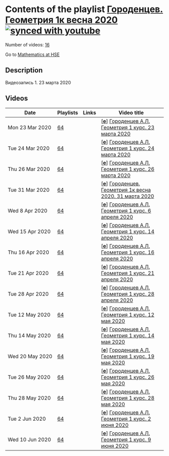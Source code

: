 # Contents of the playlist [Городенцев. Геометрия 1к весна 2020](https://www.youtube.com/playlist?list=PLq3E5oubNNoCvSEXglry3t9zLV4yiVKEi)[![synced with youtube](https://img.shields.io/github/last-commit/mathphysschool/mathphysschool.github.io/autoupdate1?label=synced%20with%20youtube)](#)

Number of videos: [16](#videos)

Go to [Mathematics at HSE](../README.md)

## Description

Видеозапись 1.  23 марта 2020

## Videos

|Date|Playlists|Links|Video title|
|---|---|---|---|
| Mon&nbsp;23&nbsp;Mar&nbsp;2020 | [64](../playlists/64 "Городенцев. Геометрия 1к весна 2020") |  | [[**e**](https://studio.youtube.com/video/LOueM2_RzN8/edit "Edit")] [Городенцев А.Л. Геометрия 1 курс. 23 марта 2020](https://www.youtube.com/watch?v=LOueM2_RzN8&list=PLq3E5oubNNoCvSEXglry3t9zLV4yiVKEi "Видеокурс. Запись 1-ая") |
| Tue&nbsp;24&nbsp;Mar&nbsp;2020 | [64](../playlists/64 "Городенцев. Геометрия 1к весна 2020") |  | [[**e**](https://studio.youtube.com/video/RNmxzCXTahw/edit "Edit")] [Городенцев А.Л. Геометрия 1 курс. 24 марта 2020](https://www.youtube.com/watch?v=RNmxzCXTahw&list=PLq3E5oubNNoCvSEXglry3t9zLV4yiVKEi "Видеозапись 2-ая") |
| Thu&nbsp;26&nbsp;Mar&nbsp;2020 | [64](../playlists/64 "Городенцев. Геометрия 1к весна 2020") |  | [[**e**](https://studio.youtube.com/video/wpT8YPbnRpE/edit "Edit")] [Городенцев А.Л. Геометрия 1 курс. 26 марта 2020](https://www.youtube.com/watch?v=wpT8YPbnRpE&list=PLq3E5oubNNoCvSEXglry3t9zLV4yiVKEi "Видеозапись 3-я") |
| Tue&nbsp;31&nbsp;Mar&nbsp;2020 | [64](../playlists/64 "Городенцев. Геометрия 1к весна 2020") |  | [[**e**](https://studio.youtube.com/video/38D-DyNrSlA/edit "Edit")] [Городенцев. Геометрия 1к весна 2020. 31 марта 2020](https://www.youtube.com/watch?v=38D-DyNrSlA&list=PLq3E5oubNNoCvSEXglry3t9zLV4yiVKEi) |
| Wed&nbsp;8&nbsp;Apr&nbsp;2020 | [64](../playlists/64 "Городенцев. Геометрия 1к весна 2020") |  | [[**e**](https://studio.youtube.com/video/aV2FWsr79KM/edit "Edit")] [Городенцев А.Л. Геометрия 1 курс. 6 апреля 2020](https://www.youtube.com/watch?v=aV2FWsr79KM&list=PLq3E5oubNNoCvSEXglry3t9zLV4yiVKEi) |
| Wed&nbsp;15&nbsp;Apr&nbsp;2020 | [64](../playlists/64 "Городенцев. Геометрия 1к весна 2020") |  | [[**e**](https://studio.youtube.com/video/2TvLr6BWoRA/edit "Edit")] [Городенцев А.Л. Геометрия 1 курс. 14 апреля 2020](https://www.youtube.com/watch?v=2TvLr6BWoRA&list=PLq3E5oubNNoCvSEXglry3t9zLV4yiVKEi) |
| Thu&nbsp;16&nbsp;Apr&nbsp;2020 | [64](../playlists/64 "Городенцев. Геометрия 1к весна 2020") |  | [[**e**](https://studio.youtube.com/video/usxHAoJ0uGI/edit "Edit")] [Городенцев А.Л. Геометрия 1 курс. 16 апреля 2020](https://www.youtube.com/watch?v=usxHAoJ0uGI&list=PLq3E5oubNNoCvSEXglry3t9zLV4yiVKEi) |
| Tue&nbsp;21&nbsp;Apr&nbsp;2020 | [64](../playlists/64 "Городенцев. Геометрия 1к весна 2020") |  | [[**e**](https://studio.youtube.com/video/MJ6pT8MJ4XM/edit "Edit")] [Городенцев А.Л. Геометрия 1 курс. 21 апреля 2020](https://www.youtube.com/watch?v=MJ6pT8MJ4XM&list=PLq3E5oubNNoCvSEXglry3t9zLV4yiVKEi) |
| Tue&nbsp;28&nbsp;Apr&nbsp;2020 | [64](../playlists/64 "Городенцев. Геометрия 1к весна 2020") |  | [[**e**](https://studio.youtube.com/video/g4NJsQPJiBM/edit "Edit")] [Городенцев А.Л. Геометрия 1 курс. 28 апреля 2020](https://www.youtube.com/watch?v=g4NJsQPJiBM&list=PLq3E5oubNNoCvSEXglry3t9zLV4yiVKEi) |
| Tue&nbsp;12&nbsp;May&nbsp;2020 | [64](../playlists/64 "Городенцев. Геометрия 1к весна 2020") |  | [[**e**](https://studio.youtube.com/video/CnRB9R-euo0/edit "Edit")] [Городенцев А.Л. Геометрия 1 курс. 12 мая 2020](https://www.youtube.com/watch?v=CnRB9R-euo0&list=PLq3E5oubNNoCvSEXglry3t9zLV4yiVKEi) |
| Thu&nbsp;14&nbsp;May&nbsp;2020 | [64](../playlists/64 "Городенцев. Геометрия 1к весна 2020") |  | [[**e**](https://studio.youtube.com/video/6CFBhysNeV0/edit "Edit")] [Городенцев А.Л. Геометрия 1 курс. 14 мая 2020](https://www.youtube.com/watch?v=6CFBhysNeV0&list=PLq3E5oubNNoCvSEXglry3t9zLV4yiVKEi) |
| Wed&nbsp;20&nbsp;May&nbsp;2020 | [64](../playlists/64 "Городенцев. Геометрия 1к весна 2020") |  | [[**e**](https://studio.youtube.com/video/dMfyiDAhIBs/edit "Edit")] [Городенцев А.Л. Геометрия 1 курс. 19 мая 2020](https://www.youtube.com/watch?v=dMfyiDAhIBs&list=PLq3E5oubNNoCvSEXglry3t9zLV4yiVKEi) |
| Tue&nbsp;26&nbsp;May&nbsp;2020 | [64](../playlists/64 "Городенцев. Геометрия 1к весна 2020") |  | [[**e**](https://studio.youtube.com/video/2WbQNTwExA8/edit "Edit")] [Городенцев А.Л. Геометрия 1 курс. 26 мая 2020](https://www.youtube.com/watch?v=2WbQNTwExA8&list=PLq3E5oubNNoCvSEXglry3t9zLV4yiVKEi) |
| Thu&nbsp;28&nbsp;May&nbsp;2020 | [64](../playlists/64 "Городенцев. Геометрия 1к весна 2020") |  | [[**e**](https://studio.youtube.com/video/Yk1zTxg3fg0/edit "Edit")] [Городенцев А.Л. Геометрия 1 курс. 28 мая 2020](https://www.youtube.com/watch?v=Yk1zTxg3fg0&list=PLq3E5oubNNoCvSEXglry3t9zLV4yiVKEi) |
| Tue&nbsp;2&nbsp;Jun&nbsp;2020 | [64](../playlists/64 "Городенцев. Геометрия 1к весна 2020") |  | [[**e**](https://studio.youtube.com/video/PLa7yPUJIPg/edit "Edit")] [Городенцев А.Л. Геометрия 1 курс. 2 июня 2020](https://www.youtube.com/watch?v=PLa7yPUJIPg&list=PLq3E5oubNNoCvSEXglry3t9zLV4yiVKEi) |
| Wed&nbsp;10&nbsp;Jun&nbsp;2020 | [64](../playlists/64 "Городенцев. Геометрия 1к весна 2020") |  | [[**e**](https://studio.youtube.com/video/PUThgs9HhmE/edit "Edit")] [Городенцев А.Л. Геометрия 1 курс. 9 июня 2020](https://www.youtube.com/watch?v=PUThgs9HhmE&list=PLq3E5oubNNoCvSEXglry3t9zLV4yiVKEi) |
